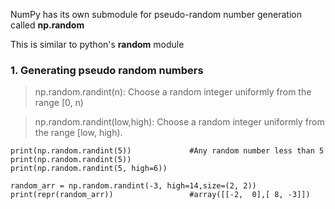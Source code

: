 
NumPy has its own submodule for pseudo-random number generation called **np.random**

This is similar to python's **random** module

### 1. Generating pseudo random numbers
> np.random.randint(n): Choose a random integer uniformly from the range [0, n)

> np.random.randint(low,high): Choose a random integer uniformly from the range [low, high).

```
print(np.random.randint(5))             #Any random number less than 5
print(np.random.randint(5))           
print(np.random.randint(5, high=6))     

random_arr = np.random.randint(-3, high=14,size=(2, 2))
print(repr(random_arr))                 #array([[-2,  0],[ 8, -3]])
```
